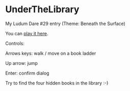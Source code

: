 UnderTheLibrary
===============

My Ludum Dare #29 entry (Theme: Beneath the Surface)

You can [play it here](http://delca.github.io/UnderTheLibrary).


Controls:

Arrows keys: walk / move on a book ladder

Up arrow: jump

Enter: confirm dialog

Try to find the four hidden books in the library :-)
